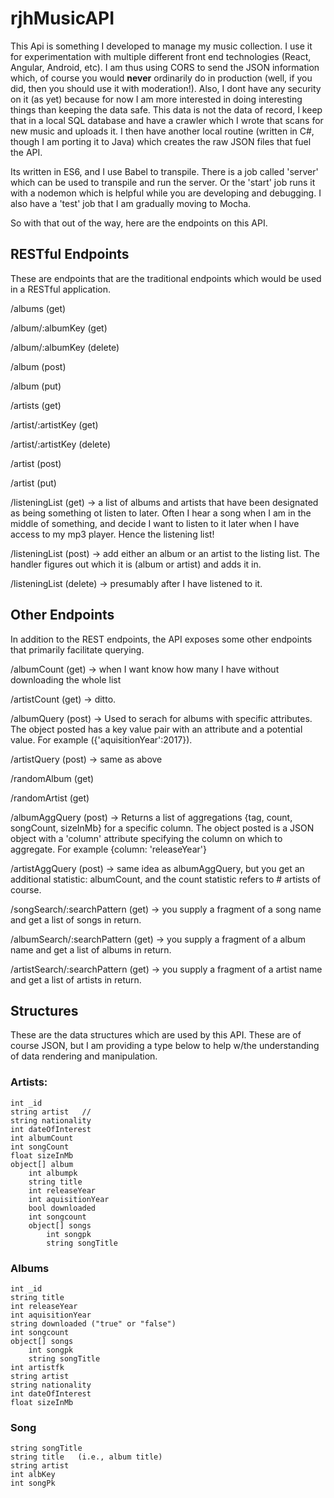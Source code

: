 # rjhMusicAPI 

This Api is something I developed to manage my music collection.  I use it for experimentation with multiple different front end technologies (React, Angular, Android, etc).  I am thus using CORS to send the JSON information which, of course you would **never** ordinarily do in production (well, if you did, then you should use it with moderation!).  Also, I dont have any security on it (as yet) because for now I am more interested in doing interesting things than keeping the data safe.  This data is not the data of record, I keep that in a local SQL database and have a crawler which I wrote that scans for new music and uploads it.  I then have another local routine (written in C#, though I am porting it to Java) which creates the raw JSON files that fuel the API.

Its written in ES6, and I use Babel to transpile.  There is a job called 'server' which can be used to transpile and run the server.  Or the 'start' job runs it with a nodemon which is helpful while you are developing and debugging.  I also have a 'test' job that I am gradually moving to Mocha. 

So with that out of the way, here are the endpoints on this API.


## RESTful Endpoints 
These are endpoints that are the traditional endpoints which would be used in a RESTful application.

/albums (get)

/album/:albumKey (get)

/album/:albumKey (delete)

/album (post)

/album (put)


/artists (get)

/artist/:artistKey (get)

/artist/:artistKey (delete)

/artist (post)

/artist (put)


/listeningList (get)  -> a list of albums and artists that have been designated as being something ot listen to later.  Often I hear a song when I am in the middle of something, and decide I want to listen to it later when I have access to my mp3 player.  Hence the listening list! 

/listeningList (post) -> add either an album or an artist to the listing list.  The handler figures out which it is (album or artist) and adds it in.

/listeningList (delete) -> presumably after I have listened to it.


## Other Endpoints 
In addition to the REST endpoints, the API exposes some other endpoints that primarily facilitate querying.

/albumCount (get) -> when I want know how many I have without downloading the whole list

/artistCount (get) -> ditto.

/albumQuery (post)  -> Used to serach for albums with specific attributes.  The object posted has a key value pair with an attribute and a potential value.  For example ({'aquisitionYear':2017}).

/artistQuery (post) -> same as above

/randomAlbum (get)

/randomArtist (get)

/albumAggQuery (post)  ->  Returns a list of aggregations {tag, count, songCount, sizeInMb} for a specific column.  The object posted is a JSON object with a 'column' attribute specifying the column on which to aggregate.  For example {column: 'releaseYear'}

/artistAggQuery (post) -> same idea as albumAggQuery, but you get an additional statistic:  albumCount, and the count statistic refers to # artists of course.

/songSearch/:searchPattern (get) -> you supply a fragment of a song name and get a list of songs in return.

/albumSearch/:searchPattern (get) -> you supply a fragment of a album name and get a list of albums in return.

/artistSearch/:searchPattern (get) -> you supply a fragment of a artist name and get a list of artists in return.

## Structures
These are the data structures which are used by this API.  These are of course JSON, but I am providing a type below to help w/the understanding of data rendering and manipulation.  

### Artists:
    int _id   
    string artist   //
    string nationality
    int dateOfInterest
    int albumCount
    int songCount
    float sizeInMb
    object[] album
        int albumpk
        string title
        int releaseYear
        int aquisitionYear
        bool downloaded
        int songcount
        object[] songs  
            int songpk
            string songTitle

### Albums
    int _id   
    string title
    int releaseYear
    int aquisitionYear
    string downloaded ("true" or "false")
    int songcount
    object[] songs  
        int songpk
        string songTitle    
    int artistfk
    string artist
    string nationality
    int dateOfInterest
    float sizeInMb

### Song
    string songTitle
    string title   (i.e., album title)
    string artist
    int albKey
    int songPk



